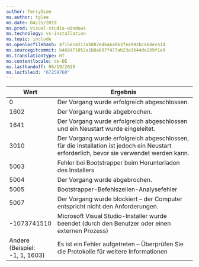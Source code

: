 ```yaml
---
author: TerryGLee
ms.author: tglee
ms.date: 04/25/2019
ms.prod: visual-studio-windows
ms.technology: vs-installation
ms.topic: include
ms.openlocfilehash: 4715ece217ab007e46a6a063fea992bca6deca14
ms.sourcegitcommit: b468d71052a1b8a697f477ab23a3644de139f1e9
ms.translationtype: HT
ms.contentlocale: de-DE
ms.lasthandoff: 06/19/2019
ms.locfileid: "67259760"
---
```

| **Wert** | **Ergebnis** |
| --------- | ---------- |
| 0 | Der Vorgang wurde erfolgreich abgeschlossen. |
| 1602 | Der Vorgang wurde abgebrochen. |
| 1641 | Der Vorgang wurde erfolgreich abgeschlossen und ein Neustart wurde eingeleitet. |
| 3010 | Der Vorgang wurde erfolgreich abgeschlossen, für die Installation ist jedoch ein Neustart erforderlich, bevor sie verwendet werden kann. |
| 5003 | Fehler bei Bootstrapper beim Herunterladen des Installers |
| 5004 | Der Vorgang wurde abgebrochen. |
| 5005 | Bootstrapper-Befehlszeilen-Analysefehler |
| 5007 | Der Vorgang wurde blockiert – der Computer entspricht nicht den Anforderungen. |
| -1073741510 | Microsoft Visual Studio-Installer wurde beendet (durch den Benutzer oder einen externen Prozess) |
| Andere<br>(Beispiel:<br>-1, 1, 1603) | Es ist ein Fehler aufgetreten – Überprüfen Sie die Protokolle für weitere Informationen |
